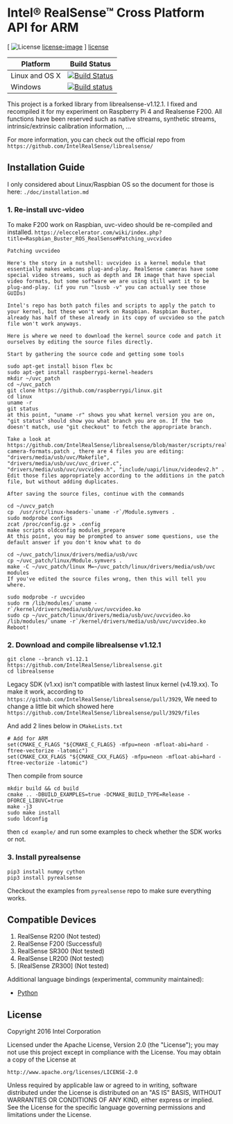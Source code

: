 # Intel® RealSense™ Cross Platform API for ARM

[ ![License] [license-image] ] [license]

[release-image]: http://img.shields.io/badge/release-1.12.0-blue.svg?style=flat
[releases]: https://github.com/IntelRealSense/librealsense/releases

[license-image]: http://img.shields.io/badge/license-Apache--2-blue.svg?style=flat
[license]: LICENSE

Platform | Build Status |
-------- | ------------ |
Linux and OS X | [![Build Status](https://travis-ci.org/IntelRealSense/librealsense.svg?branch=master)](https://travis-ci.org/IntelRealSense/librealsense) |
Windows | [![Build status](https://ci.appveyor.com/api/projects/status/y9f8qcebnb9v41y4?svg=true)](https://ci.appveyor.com/project/ddiakopoulos/librealsense) |


This project is a forked library from librealsense-v1.12.1.
I fixed and recompiled it for my experiment on Raspberry Pi 4 and Realsense F200. All functions have been reserved such as native streams, synthetic streams, intrinsic/extrinsic calibration information, ...

For more information, you can check out the official repo from `https://github.com/IntelRealSense/librealsense/`


## Installation Guide

I only considered about Linux/Raspbian OS so the document for those is here: `./doc/installation.md`

### 1. Re-install uvc-video

To make F200 work on Raspbian, uvc-video should be re-compiled and installed. `https://eleccelerator.com/wiki/index.php?title=Raspbian_Buster_ROS_RealSense#Patching_uvcvideo`

```
Patching uvcvideo

Here's the story in a nutshell: uvcvideo is a kernel module that essentially makes webcams plug-and-play. RealSense cameras have some special video streams, such as depth and IR image that have special video formats, but some software we are using still want it to be plug-and-play. (if you run "lsusb -v" you can actually see those GUIDs)

Intel's repo has both patch files and scripts to apply the patch to your kernel, but these won't work on Raspbian. Raspbian Buster, already has half of these already in its copy of uvcvideo so the patch file won't work anyways.

Here is where we need to download the kernel source code and patch it ourselves by editing the source files directly.

Start by gathering the source code and getting some tools

sudo apt-get install bison flex bc
sudo apt-get install raspberrypi-kernel-headers
mkdir ~/uvc_patch
cd ~/uvc_patch
git clone https://github.com/raspberrypi/linux.git
cd linux
uname -r
git status
at this point, "uname -r" shows you what kernel version you are on, "git status" should show you what branch you are on. If the two doesn't match, use "git checkout" to fetch the appropriate branch.

Take a look at https://github.com/IntelRealSense/librealsense/blob/master/scripts/realsense-camera-formats.patch , there are 4 files you are editing: "drivers/media/usb/uvc/Makefile", "drivers/media/usb/uvc/uvc_driver.c", "drivers/media/usb/uvc/uvcvideo.h", "include/uapi/linux/videodev2.h" . Edit those files appropriately according to the additions in the patch file, but without adding duplicates.

After saving the source files, continue with the commands

cd ~/uvcv_patch
cp  /usr/src/linux-headers-`uname -r`/Module.symvers .
sudo modprobe configs
zcat /proc/config.gz > .config
make scripts oldconfig modules_prepare
At this point, you may be prompted to answer some questions, use the default answer if you don't know what to do

cd ~/uvc_patch/linux/drivers/media/usb/uvc
cp ~/uvc_patch/linux/Module.symvers .
make -C ~/uvc_patch/linux M=~/uvc_patch/linux/drivers/media/usb/uvc modules
If you've edited the source files wrong, then this will tell you where.

sudo modprobe -r uvcvideo
sudo rm /lib/modules/`uname -r`/kernel/drivers/media/usb/uvc/uvcvideo.ko
sudo cp ~/uvc_patch/linux/drivers/media/usb/uvc/uvcvideo.ko /lib/modules/`uname -r`/kernel/drivers/media/usb/uvc/uvcvideo.ko
Reboot!

```

### 2. Download and compile librealsense v1.12.1


```
git clone --branch v1.12.1 https://github.com/IntelRealSense/librealsense.git
cd librealsense
```

Legacy SDK (v1.xx) isn't compatible with lastest linux kernel (v4.19.xx). To make it work, according to `https://github.com/IntelRealSense/librealsense/pull/3929`,
We need to change a little bit which showed here `https://github.com/IntelRealSense/librealsense/pull/3929/files`

And add 2 lines below in `CMakeLists.txt`
```
# Add for ARM
set(CMAKE_C_FLAGS "${CMAKE_C_FLAGS} -mfpu=neon -mfloat-abi=hard -ftree-vectorize -latomic")
set(CMAKE_CXX_FLAGS "${CMAKE_CXX_FLAGS} -mfpu=neon -mfloat-abi=hard -ftree-vectorize -latomic")
```

Then compile from source

```
mkdir build && cd build
cmake .. -DBUILD_EXAMPLES=true -DCMAKE_BUILD_TYPE=Release -DFORCE_LIBUVC=true
make -j3
sudo make install
sudo ldconfig
```

then `cd example/` and run some examples to check whether the SDK works or not.

### 3. Install pyrealsense

```
pip3 install numpy cython
pip3 install pyrealsense
```

Checkout the examples from `pyrealsense` repo to make sure everything works.


## Compatible Devices

1. RealSense R200 (Not tested)
2. RealSense F200 (Successful)
3. RealSense SR300 (Not tested)
4. RealSense LR200 (Not tested)
5. [RealSense ZR300] (Not tested)


Additional language bindings (experimental, community maintained):
  * [Python](https://github.com/toinsson/pyrealsense)

## License

Copyright 2016 Intel Corporation

Licensed under the Apache License, Version 2.0 (the "License");
you may not use this project except in compliance with the License.
You may obtain a copy of the License at

    http://www.apache.org/licenses/LICENSE-2.0

Unless required by applicable law or agreed to in writing, software
distributed under the License is distributed on an "AS IS" BASIS,
WITHOUT WARRANTIES OR CONDITIONS OF ANY KIND, either express or implied.
See the License for the specific language governing permissions and
limitations under the License.
